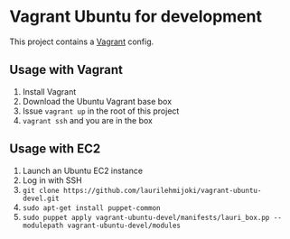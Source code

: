 # Vagrant Ubuntu for development

This project contains a [Vagrant](http://vagrantup.com/) config.

## Usage with Vagrant

1. Install Vagrant
2. Download the Ubuntu Vagrant base box
3. Issue `vagrant up` in the root of this project
4. `vagrant ssh` and you are in the box

## Usage with EC2

1. Launch an Ubuntu EC2 instance
2. Log in with SSH
3. `git clone https://github.com/laurilehmijoki/vagrant-ubuntu-devel.git`
4. `sudo apt-get install puppet-common`
5. `sudo puppet apply vagrant-ubuntu-devel/manifests/lauri_box.pp --modulepath
   vagrant-ubuntu-devel/modules`
